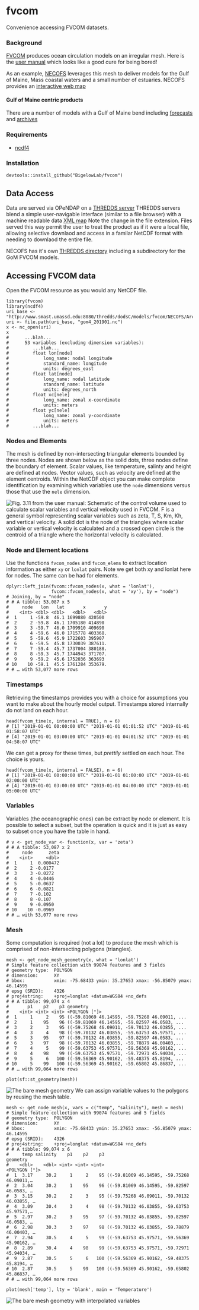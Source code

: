 # fvcom

Convenience accessing FVCOM datasets.

### Background

[FVCOM](http://fvcom.smast.umassd.edu/fvcom/) produces ocean circulation models
on an irregular mesh. Here is the [user manual](http://fvcom.smast.umassd.edu/wp-content/uploads/2013/11/MITSG_12-25.pdf) which looks like a good cure for being bored!

As an example, [NECOFS](http://fvcom.smast.umassd.edu/necofs/) leverages this mesh
to deliver models for the Gulf of Maine, Mass coastal waters and a small number
of estuaries.  NECOFS provides an [interactive web map](http://134.88.228.119:8080/fvcomwms/)


#### Gulf of Maine centric products

There are a number of models with a Gulf of Maine bend including
[forecasts](http://www.smast.umassd.edu:8080/thredds/forecasts.html) and
[archives](http://www.smast.umassd.edu:8080/thredds/catalog/models/fvcom/NECOFS/Archive/NECOFS_GOM/catalog.html)


### Requirements

+ [ncdf4](https://cran.r-project.org/package=ncfd4)


### Installation

```
devtools::install_github("BigelowLab/fvcom")
````


## Data Access

Data are served via OPeNDAP on a [THREDDS server](http://www.smast.umassd.edu:8080/thredds/catalog.html)
THREDDS servers blend a simple user-navigable interface (similar to a file browser)
with a machine readable data [XML map](http://www.smast.umassd.edu:8080/thredds/catalog.xml)
Note the change in the file extension.  Files served this way permit the user to
treat the product as if it were a local file, allowing selective downlaod and
access in a familar NetCDF format with needing to downlaod the entire file.

NECOFS has it's own [THREDDS directory](http://www.smast.umassd.edu:8080/thredds/catalog/models/fvcom/NECOFS/catalog.html)
including a subdirectory for the GoM FVCOM models.


## Accessing FVCOM data

Open the FVCOM resource as you would any NetCDF file.

```{r}
library(fvcom)
library(ncdf4)
uri_base <- "http://www.smast.umassd.edu:8080/thredds/dodsC/models/fvcom/NECOFS/Archive/NECOFS_GOM/2019/"
uri <- file.path(uri_base, "gom4_201901.nc")
x <- nc_open(uri)
x
#      ...blah...
#      53 variables (excluding dimension variables):
#         ...blah...
#         float lon[node]   
#             long_name: nodal longitude
#             standard_name: longitude
#             units: degrees_east
#         float lat[node]   
#             long_name: nodal latitude
#             standard_name: latitude
#             units: degrees_north
#         float xc[nele]   
#             long_name: zonal x-coordinate
#             units: meters
#         float yc[nele]   
#             long_name: zonal y-coordinate
#             units: meters
#         ...blah...
```

### Nodes and Elements

The mesh is defined by non-intersecting triangular elements bounded by three nodes. Nodes are
shown below as the solid dots, three nodes define the boundary of element.  Scalar values,
like temperature, salinty and height are defined at nodes.  Vector values, such as velocity are defined
at the element centroids.  Within the NetCDF object you can make complete identification by examining
which variables use the `node` dimensions versus those that use the `nele` dimension.

![*Fig. 3.11 **from the user manual**: Schematic of the control volume used to calculate scalar variables and vertical velocity used in FVCOM. F is a general symbol representing scalar variables such as zeta, T, S, Km, Kh, and vertical velocity. A **solid dot** is the node of the triangles where scalar variable or vertical velocity is calculated and a **crossed open circle** is the centroid of a triangle where the horizontal velocity is calculated.*](inst/nodes-elements.png)

### Node and Element locations

Use the functions `fvcom_nodes` and `fvcom_elems` to extract location information
as either `xy` or `lonlat` pairs.  Note we get both xy and lonlat here for nodes.  The
same can be had for elements. 

```
dplyr::left_join(fvcom::fvcom_nodes(x, what = 'lonlat'), 
                 fvcom::fvcom_nodes(x, what = 'xy'), by = "node")
# Joining, by = "node"
# # A tibble: 53,087 x 5
#     node   lon   lat       x       y
#    <int> <dbl> <dbl>   <dbl>   <dbl>
#  1     1 -59.8  46.1 1699880 420500 
#  2     2 -59.8  46.1 1705180 414890 
#  3     3 -59.7  46.0 1709910 409690 
#  4     4 -59.6  46.0 1715778 403368.
#  5     5 -59.6  45.9 1722603 395907 
#  6     6 -59.5  45.8 1730039 387611.
#  7     7 -59.4  45.7 1737004 380188.
#  8     8 -59.3  45.7 1744943 371707.
#  9     9 -59.2  45.6 1752036 363693 
# 10    10 -59.1  45.5 1761284 353679.
# # … with 53,077 more rows
```

### Timestamps

Retrieving the timestamps provides you with a choice for assumptions you want
to make about the hourly model output.  Timestamps stored internally do not land
on each hour.

```
head(fvcom_time(x, internal = TRUE), n = 6)
# [1] "2019-01-01 00:00:00 UTC" "2019-01-01 01:01:52 UTC" "2019-01-01 01:58:07 UTC"
# [4] "2019-01-01 03:00:00 UTC" "2019-01-01 04:01:52 UTC" "2019-01-01 04:58:07 UTC"
```

We can get a proxy for these times, but *prettily* settled on each hour. The choice is yours.

```
head(fvcom_time(x, internal = FALSE), n = 6)
# [1] "2019-01-01 00:00:00 UTC" "2019-01-01 01:00:00 UTC" "2019-01-01 02:00:00 UTC"
# [4] "2019-01-01 03:00:00 UTC" "2019-01-01 04:00:00 UTC" "2019-01-01 05:00:00 UTC"
```

### Variables

Variables (the oceanographic ones) can be extract by node or element. It is possible to
select a subset, but the operation is quick and it is just as easy to subset once
you have the table in hand.

```
# v <- get_node_var <- function(x, var = 'zeta')
# # A tibble: 53,087 x 2
#     node      zeta
#    <int>     <dbl>
#  1     1  0.000472
#  2     2 -0.0177  
#  3     3 -0.0272  
#  4     4 -0.0446  
#  5     5 -0.0637  
#  6     6 -0.0821  
#  7     7 -0.102   
#  8     8 -0.107   
#  9     9 -0.0950  
# 10    10 -0.0969  
# # … with 53,077 more rows
```

### Mesh

Some computation is required (not a lot) to produce the mesh which is comprised of
non-intersecting polygons (triangles).

```
mesh <- get_node_mesh_geometry(x, what = 'lonlat')
# Simple feature collection with 99074 features and 3 fields
# geometry type:  POLYGON
# dimension:      XY
# bbox:           xmin: -75.68433 ymin: 35.27653 xmax: -56.85079 ymax: 46.14595
# epsg (SRID):    4326
# proj4string:    +proj=longlat +datum=WGS84 +no_defs
# # A tibble: 99,074 x 4
#       p1    p2    p3 geometry
#    <int> <int> <int> <POLYGON [°]>
#  1     1     2    95 ((-59.81069 46.14595, -59.75268 46.09011, ...
#  2     1    95    96 ((-59.81069 46.14595, -59.82597 46.0583, ...
#  3     2     3    95 ((-59.75268 46.09011, -59.70132 46.03855, ...
#  4     3     4    98 ((-59.70132 46.03855, -59.63753 45.97571, ...
#  5     3    95    97 ((-59.70132 46.03855, -59.82597 46.0583, ...
#  6     3    97    98 ((-59.70132 46.03855, -59.78879 46.00403,...
#  7     4     5    99 ((-59.63753 45.97571, -59.56369 45.90162, ...
#  8     4    98    99 ((-59.63753 45.97571, -59.72971 45.94034, ...
#  9     5     6   100 ((-59.56369 45.90162, -59.48375 45.8194, ...
# 10     5    99   100 ((-59.56369 45.90162, -59.65802 45.86837, ...
# # … with 99,064 more rows

plot(sf::st_geometry(mesh))
```
![The bare mesh geometry](inst/mesh.png)
We can assign variable values to the polygons by reusing the mesh table.

```
mesh <- get_node_mesh(x, vars = c("temp", "salinity"), mesh = mesh)
# Simple feature collection with 99074 features and 5 fields
# geometry type:  POLYGON
# dimension:      XY
# bbox:           xmin: -75.68433 ymin: 35.27653 xmax: -56.85079 ymax: 46.14595
# epsg (SRID):    4326
# proj4string:    +proj=longlat +datum=WGS84 +no_defs
# # A tibble: 99,074 x 6
#     temp salinity    p1    p2    p3                                  geometry
#    <dbl>    <dbl> <int> <int> <int>                             <POLYGON [°]>
#  1  3.17     30.2     1     2    95 ((-59.81069 46.14595, -59.75268 46.09011,…
#  2  3.04     30.2     1    95    96 ((-59.81069 46.14595, -59.82597 46.0583, …
#  3  3.15     30.2     2     3    95 ((-59.75268 46.09011, -59.70132 46.03855, …
#  4  3.09     30.4     3     4    98 ((-59.70132 46.03855, -59.63753 45.97571,…
#  5  2.97     30.2     3    95    97 ((-59.70132 46.03855, -59.82597 46.0583, …
#  6  2.98     30.3     3    97    98 ((-59.70132 46.03855, -59.78879 46.00403, …
#  7  2.94     30.5     4     5    99 ((-59.63753 45.97571, -59.56369 45.90162, …
#  8  2.89     30.4     4    98    99 ((-59.63753 45.97571, -59.72971 45.94034, …
#  9  2.87     30.5     5     6   100 ((-59.56369 45.90162, -59.48375 45.8194, …
# 10  2.87     30.5     5    99   100 ((-59.56369 45.90162, -59.65802 45.86837, …
# # … with 99,064 more rows

plot(mesh['temp'], lty = 'blank', main = 'Temperature')
```
![The bare mesh geometry with interpolated variables](inst/temp.png)

